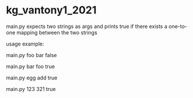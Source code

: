 # kg_vantony1_2021

main.py expects two strings as args and prints true if there exists a one-to-one mapping between the two strings

usage example:

main.py foo bar 
false

main.py bar foo
true

main.py egg add
true

main.py 123 321
true
